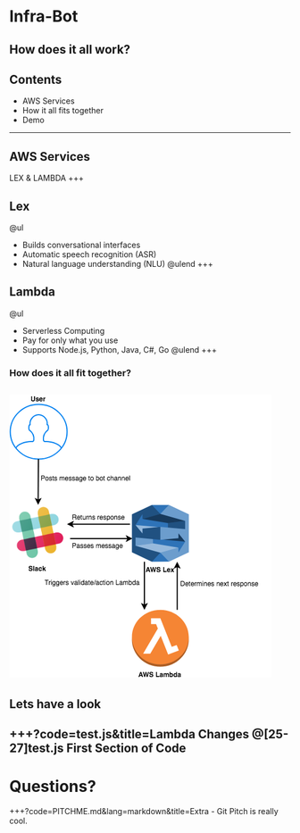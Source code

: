 # Infra-Bot
How does it all work?
---
## Contents
- AWS Services
- How it all fits together
- Demo
---
## AWS Services
LEX & LAMBDA
+++
## Lex
@ul
- Builds conversational interfaces
- Automatic speech recognition (ASR)
- Natural language understanding (NLU)
@ulend
+++
## Lambda
@ul
- Serverless Computing
- Pay for only what you use
- Supports Node.js, Python, Java, C#, Go
@ulend
+++
### How does it all fit together?
![INFRA-BOT Structure](Infra-Bot.png)
---
## Lets have a look
+++?code=test.js&title=Lambda Changes
@[25-27]test.js First Section of Code
---
# Questions?
+++?code=PITCHME.md&lang=markdown&title=Extra - Git Pitch is really cool.
